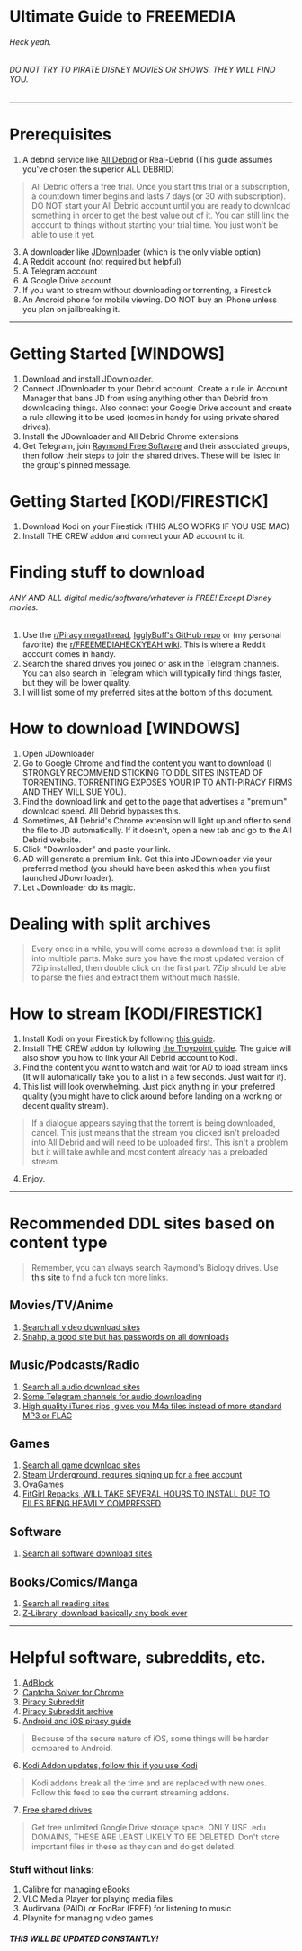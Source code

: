 # Ultimate Guide to FREEMEDIA
###### Heck yeah.
###### DO NOT TRY TO PIRATE DISNEY MOVIES OR SHOWS. THEY WILL FIND YOU.
---
# Prerequisites
1. A debrid service like [All Debrid](https://alldebrid.com/) or Real-Debrid (This guide assumes you've chosen the superior ALL DEBRID)

> All Debrid offers a free trial. Once you start this trial or a subscription, a countdown timer begins and lasts 7 days (or 30 with subscription). DO NOT start your All Debrid account until you are ready to download something in order to get the best value out of it. You can still link the account to things without starting your trial time. You just won't be able to use it yet.

3. A downloader like [JDownloader](https://jdownloader.org/) (which is the only viable option)
4. A Reddit account (not required but helpful)
5. A Telegram account
6. A Google Drive account
7. If you want to stream without downloading or torrenting, a Firestick
8. An Android phone for mobile viewing. DO NOT buy an iPhone unless you plan on jailbreaking it.

---
# Getting Started [WINDOWS]
1. Download and install JDownloader. 
2. Connect JDownloader to your Debrid account. Create a rule in Account Manager that bans JD from using anything other than Debrid from downloading things. Also connect your Google Drive account and create a rule allowing it to be used (comes in handy for using private shared drives).
3. Install the JDownloader and All Debrid Chrome extensions
4. Get Telegram, join [Raymond Free Software](https://t.me/raymondfreesoftware) and their associated groups, then follow their steps to join the shared drives. These will be listed in the group's pinned message.

# Getting Started [KODI/FIRESTICK]
1. Download Kodi on your Firestick (THIS ALSO WORKS IF YOU USE MAC)
2. Install THE CREW addon and connect your AD account to it. 
# Finding stuff to download
###### ANY AND ALL digital media/software/whatever is FREE! Except Disney movies. 
1. Use the [r/Piracy megathread](https://www.reddit.com/r/Piracy/wiki/megathread), [IgglyBuff's GitHub repo](https://github.com/Igglybuff/awesome-piracy) or (my personal favorite) the [r/FREEMEDIAHECKYEAH wiki](https://www.reddit.com/r/FREEMEDIAHECKYEAH/wiki/index). This is where a Reddit account comes in handy.
2. Search the shared drives you joined or ask in the Telegram channels. You can also search in Telegram which will typically find things faster, but they will be lower quality.
3. I will list some of my preferred sites at the bottom of this document. 

# How to download [WINDOWS]
1. Open JDownloader 
2. Go to Google Chrome and find the content you want to download (I STRONGLY RECOMMEND STICKING TO DDL SITES INSTEAD OF TORRENTING. TORRENTING EXPOSES YOUR IP TO ANTI-PIRACY FIRMS AND THEY WILL SUE YOU). 
3. Find the download link and get to the page that advertises a "premium" download speed. All Debrid bypasses this. 
4. Sometimes, All Debrid's Chrome extension will light up and offer to send the file to JD automatically. If it doesn't, open a new tab and go to the All Debrid website. 
5. Click "Downloader" and paste your link.
6. AD will generate a premium link. Get this into JDownloader via your preferred method (you should have been asked this when you first launched JDownloader). 
7. Let JDownloader do its magic.

# Dealing with split archives
>Every once in a while, you will come across a download that is split into multiple parts. Make sure you have the most updated version of 7Zip installed, then double click on the first part. 7Zip should be able to parse the files and extract them without much hassle.

# How to stream [KODI/FIRESTICK]
1. Install Kodi on your Firestick by following [this guide](https://troypoint.com/how-to-install-kodi-on-fire-tv/).
1. Install THE CREW addon by following [the Troypoint guide](https://troypoint.com/crew-kodi-addon/). The guide will also show you how to link your All Debrid account to Kodi.
2. Find the content you want to watch and wait for AD to load stream links (It will automatically take you to a list in a few seconds. Just wait for it).
3. This list will look overwhelming. Just pick anything in your preferred quality (you might have to click around before landing on a working or decent quality stream). 
> If a dialogue appears saying that the torrent is being downloaded, cancel. This just means that the stream you clicked isn't preloaded into All Debrid and will need to be uploaded first. This isn't a problem but it will take awhile and most content already has a preloaded stream.

4. Enjoy.

---
# Recommended DDL sites based on content type
>Remember, you can always search Raymond's Biology drives.
>Use [this site](weboas.is) to find a fuck ton more links.
## Movies/TV/Anime
1. [Search all video download sites](https://cse.google.com/cse?cx=006516753008110874046:wevn3lkn9rr#gsc.tab=0)
2. [Snahp, a good site but has passwords on all downloads](https://snahp.it/)

## Music/Podcasts/Radio
1. [Search all audio download sites](https://cse.google.com/cse?cx=006516753008110874046:ibmyuhh72io)
2. [Some Telegram channels for audio downloading](https://www.reddit.com/r/FREEMEDIAHECKYEAH/wiki/storage#wiki_telegram_audio_download)
3. [High quality iTunes rips, gives you M4a files instead of more standard MP3 or FLAC](https://www.pluspremieres.to/)

## Games
1. [Search all game download sites](https://cse.google.com/cse?cx=006516753008110874046:cbjowp5sdqg)
2. [Steam Underground, requires signing up for a free account](https://cs.rin.ru/)
3. [OvaGames](http://www.ovagames.com/)
4. [FitGirl Repacks, WILL TAKE SEVERAL HOURS TO INSTALL DUE TO FILES BEING HEAVILY COMPRESSED](https://fitgirl-repacks.site/)

## Software
1. [Search all software download sites](https://cse.google.com/cse?cx=006516753008110874046:1ugcdt3vo7z)

## Books/Comics/Manga
1. [Search all reading sites](https://cse.google.com/cse?cx=006516753008110874046:s9ddesylrm8)
2. [Z-Library, download basically any book ever](https://z-lib.org/)
---
# Helpful software, subreddits, etc.
1. [AdBlock](https://www.reddit.com/r/FREEMEDIAHECKYEAH/wiki/adblock-vpn-privacy#wiki_.25B7_adblocking_extensions)
2. [Captcha Solver for Chrome](https://github.com/dessant/buster)
3. [Piracy Subreddit](https://www.reddit.com/r/piracy)
4. [Piracy Subreddit archive](https://github.com/nid666/PiracyArchive)
5. [Android and iOS piracy guide](https://www.reddit.com/r/FREEMEDIAHECKYEAH/wiki/android)
>Because of the secure nature of iOS, some things will be harder compared to Android.

6. [Kodi Addon updates, follow this if you use Kodi](https://www.reddit.com/r/Addons4Kodi/)
>Kodi addons break all the time and are replaced with new ones. Follow this feed to see the current streaming addons.

7. [Free shared drives](https://telegra.ph/Sites-for-getting-free-team-drives-04-18)
>Get free unlimited Google Drive storage space. ONLY USE .edu DOMAINS, THESE ARE LEAST LIKELY TO BE DELETED. Don't store important files in these as they can and do get deleted.

### Stuff without links:
1. Calibre for managing eBooks
2. VLC Media Player for playing media files
3. Audirvana (PAID) or FooBar (FREE) for listening to music
4. Playnite for managing video games

##### THIS WILL BE UPDATED CONSTANTLY!
